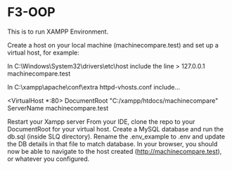 # F3-OOP

This is to run XAMPP Environment.

Create a host on your local machine (machinecompare.test) and set up a virtual host, for example:

In C:\Windows\System32\drivers\etc\host include the line > 127.0.0.1 machinecompare.test

In C:\xampp\apache\conf\extra httpd-vhosts.conf include...

<VirtualHost *:80>
       DocumentRoot "C:/xampp/htdocs/machinecompare"
       ServerName machinecompare.test
</VirtualHost>

Restart your Xampp server
From your IDE, clone the repo to your DocumentRoot for your virtual host.
Create a MySQL database and run the db.sql (inside SLQ directory).
Rename the .env_example to .env and update the DB details in that file to match database.
In your browser, you should now be able to navigate to the host created (http://machinecompare.test), or whatever you configured.

